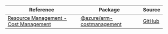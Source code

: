 | Reference | Package | Source |
|---|---|---|
|[Resource Management - Cost Management](arm-costmanagement-readme.md)|[@azure/arm-costmanagement](https://www.npmjs.com/package/@azure/arm-costmanagement)|[GitHub](https://github.com/Azure/azure-sdk-for-js/blob/main/sdk/cost-management/arm-costmanagement)|
